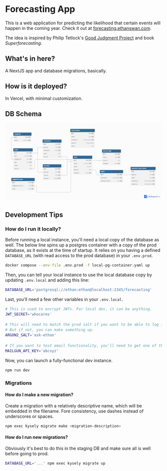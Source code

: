 # Forecasting App

This is a web application for predicting the likelihood that certain events will happen in the coming year.
Check it out at [forecasting.ethanswan.com](https://forecasting.ethanswan.com).

The idea is inspired by Philip Tetlock's [Good Judgment Project](https://en.wikipedia.org/wiki/The_Good_Judgment_Project) and book *Superforecasting*.

## What's in here?

A NextJS app and database migrations, basically.

## How is it deployed?

In Vercel, with minimal customization.

## DB Schema

![Schema Diagram](docs/schema.png)

## Development Tips

### How do I run it locally?

Before running a local instance, you'll need a local copy of the database as well.
The below line spins up a postgres container with a copy of the prod database, as it exists at the time of startup.
It relies on you having a defined `DATABASE_URL` (with read access to the prod database) in your `.env.prod`.

```bash
docker compose --env-file .env.prod -f local-pg-container.yaml up
```

Then, you can tell your local instance to use the local database copy by updating `.env.local` and adding this line:
```bash
DATABASE_URL='postgresql://ethan:ethan@localhost:2345/forecasting'
```

Last, you'll need a few other variables in your `.env.local`.

```bash
# This is used to encrypt JWTs. For local dev, it can be anything.
JWT_SECRET='whocares'

# This will need to match the prod salt if you want to be able to log in as a preexisting user.
# But if not, you can make something up.
ARGON2_SALT='ask-ethan'

# If you want to test email functionality, you'll need to get one of these.
MAILGUN_API_KEY='abcxyz'
```

Now, you can launch a fully-functional dev instance.
```bash
npm run dev
```

### Migrations

#### How do I make a new migration?

Create a migration with a relatively descriptive name, which will be embedded in the filename.
Fore consistency, use dashes instead of underscores or spaces.
```bash
npm exec kysely migrate make <migration-description>
```

#### How do I run new migrations?

Obviously it's best to do this in the staging DB and make sure all is well before going to prod.

```bash
DATABASE_URL='...' npm exec kysely migrate up
```
